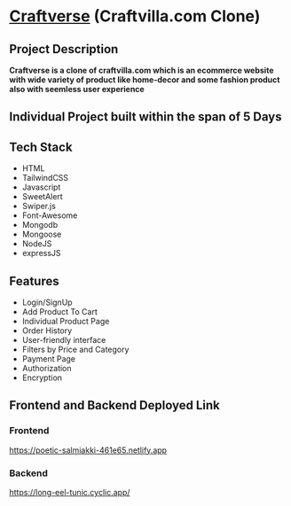 # [Craftverse](https://poetic-salmiakki-461e65.netlify.app/) (Craftvilla.com Clone)
## Project Description
**Craftverse is a clone of craftvilla.com which is an ecommerce website with wide variety of product like home-decor and some fashion product also with seemless user experience**
## Individual Project built within the span of 5 Days
## Tech Stack
* HTML
* TailwindCSS
* Javascript
* SweetAlert
* Swiper.js
* Font-Awesome
* Mongodb
* Mongoose
* NodeJS
* expressJS
## Features
* Login/SignUp
* Add Product To Cart
* Individual Product Page
* Order History
* User-friendly interface
* Filters by Price and Category
* Payment Page
* Authorization
* Encryption
## Frontend and Backend Deployed Link
### Frontend
https://poetic-salmiakki-461e65.netlify.app
### Backend
https://long-eel-tunic.cyclic.app/
